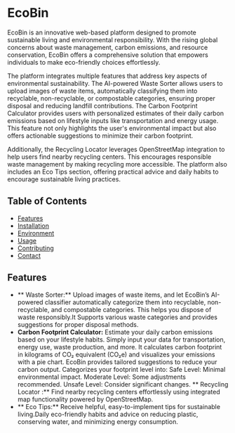# EcoBin
EcoBin is an innovative web-based platform designed to promote sustainable living and environmental responsibility. With the rising global concerns about waste management, carbon emissions, and resource conservation, EcoBin offers a comprehensive solution that empowers individuals to make eco-friendly choices effortlessly.

The platform integrates multiple features that address key aspects of environmental sustainability. The AI-powered Waste Sorter allows users to upload images of waste items, automatically classifying them into recyclable, non-recyclable, or compostable categories, ensuring proper disposal and reducing landfill contributions. The Carbon Footprint Calculator provides users with personalized estimates of their daily carbon emissions based on lifestyle inputs like transportation and energy usage. This feature not only highlights the user's environmental impact but also offers actionable suggestions to minimize their carbon footprint.

Additionally, the Recycling Locator leverages OpenStreetMap integration to help users find nearby recycling centers. This encourages responsible waste management by making recycling more accessible. The platform also includes an Eco Tips section, offering practical advice and daily habits to encourage sustainable living practices.

## Table of Contents

- [Features](#features)
- [Installation](#installation)
- [Environment](#environment)
- [Usage](#usage)
- [Contributing](#contributing)
- [Contact](#contact)

## Features
- ** Waste Sorter:**  Upload images of waste items, and let EcoBin’s AI-powered classifier automatically categorize them into recyclable, non-recyclable, and compostable categories. This helps you dispose of waste responsibly.It Supports various waste categories and provides suggestions for proper disposal methods.
- **Carbon Footprint Calculator:** Estimate your daily carbon emissions based on your lifestyle habits. Simply input your data for transportation, energy use, waste production, and more.
It calculates carbon footprint in kilograms of CO₂ equivalent (CO₂e) and visualizes your emissions with a pie chart.
EcoBin provides tailored suggestions to reduce your carbon output.
Categorizes your footprint level into:
Safe Level: Minimal environmental impact.
Moderate Level: Some adjustments recommended.
Unsafe Level: Consider significant changes.
  ** Recycling Locator :** Find nearby recycling centers effortlessly using integrated map functionality powered by OpenStreetMap.
- ** Eco Tips:** Receive helpful, easy-to-implement tips for sustainable living.Daily eco-friendly habits and advice on reducing plastic, conserving water, and minimizing energy consumption.
